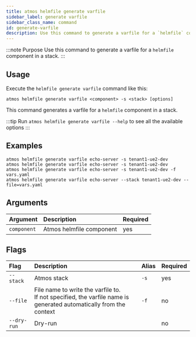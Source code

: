 ```yaml
---
title: atmos helmfile generate varfile
sidebar_label: generate varfile
sidebar_class_name: command
id: generate-varfile
description: Use this command to generate a varfile for a `helmfile` component in a stack.
---
```


:::note Purpose
Use this command to generate a varfile for a `helmfile` component in a stack.
:::

## Usage

Execute the `helmfile generate varfile` command like this:

```shell
atmos helmfile generate varfile <component> -s <stack> [options]
```

This command generates a varfile for a `helmfile` component in a stack.

:::tip
Run `atmos helmfile generate varfile --help` to see all the available options
:::

## Examples

```shell
atmos helmfile generate varfile echo-server -s tenant1-ue2-dev
atmos helmfile generate varfile echo-server -s tenant1-ue2-dev
atmos helmfile generate varfile echo-server -s tenant1-ue2-dev -f vars.yaml
atmos helmfile generate varfile echo-server --stack tenant1-ue2-dev --file=vars.yaml
```

## Arguments

| Argument    | Description              | Required |
|:------------|:-------------------------|:---------|
| `component` | Atmos helmfile component | yes      |

## Flags

| Flag        | Description                                                                                                           | Alias | Required |
|:------------|:----------------------------------------------------------------------------------------------------------------------|:------|:---------|
| `--stack`   | Atmos stack                                                                                                           | `-s`  | yes      |
| `--file`    | File name to write the varfile to.<br/>If not specified, the varfile name is generated automatically from the context | `-f`  | no       |
| `--dry-run` | Dry-run                                                                                                               |       | no       |
